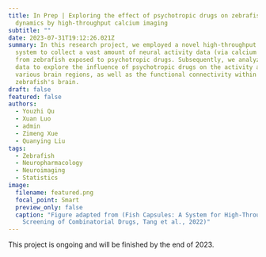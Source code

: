```yaml
---
title: In Prep | Exploring the effect of psychotropic drugs on zebrafish brain
  dynamics by high-throughput calcium imaging
subtitle: ""
date: 2023-07-31T19:12:26.021Z
summary: In this research project, we employed a novel high-throughput screening
  system to collect a vast amount of neural activity data (via calcium imaging)
  from zebrafish exposed to psychotropic drugs. Subsequently, we analyzed the
  data to explore the influence of psychotropic drugs on the activity across
  various brain regions, as well as the functional connectivity within the
  zebrafish's brain.
draft: false
featured: false
authors:
  - Youzhi Qu
  - Xuan Luo
  - admin
  - Zimeng Xue
  - Quanying Liu
tags:
  - Zebrafish
  - Neuropharmacology
  - Neuroimaging
  - Statistics
image:
  filename: featured.png
  focal_point: Smart
  preview_only: false
  caption: "Figure adapted from (Fish Capsules: A System for High-Throughput
    Screening of Combinatorial Drugs, Tang et al., 2022)"
---
```

This project is ongoing and will be finished by the end of 2023.